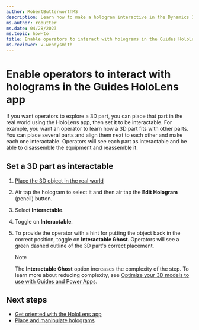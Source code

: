 ```yaml
---
author: RobertButterworthMS
description: Learn how to make a hologram interactive in the Dynamics 365 Guides HoloLens app
ms.author: robutter
ms.date: 04/28/2023
ms.topic: how-to
title: Enable operators to interact with holograms in the Guides HoloLens app
ms.reviewer: v-wendysmith
---
```


# Enable operators to interact with holograms in the Guides HoloLens app

If you want operators to explore a 3D part, you can place that part in the real world using the HoloLens app, then set it to be interactable. For example, you want an operator to learn how a 3D part fits with other parts. You can place several parts and align them next to each other and make each one interactable. Operators will see each part as interactable and be able to disassemble the equipment and reassemble it.

## Set a 3D part as interactable

1. [Place the 3D object in the real world](hololens-app-place-holograms.md)

1. Air tap the hologram to select it and then air tap the **Edit Hologram** (pencil) button.

1. Select **Interactable**.

1. Toggle on **Interactable**.

1. To provide the operator with a hint for putting the object back in the correct position, toggle on **Interactable Ghost**. Operators will see a green dashed outline of the 3D part's correct placement.

   > [!NOTE]
   > The **Interactable Ghost** option increases the complexity of the step. To learn more about reducing complexity, see [Optimize your 3D models to use with Guides and Power Apps](/3d-content-guidelines/optimize-models).

## Next steps

- [Get oriented with the HoloLens app](hololens-app-orientation.md)
- [Place and manipulate holograms](hololens-app-place-holograms.md)